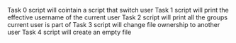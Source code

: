 Task 0 script will cointain a script that switch user
Task 1 script will print the effective username of the current user
Task 2 script will print all the groups current user is part of
Task 3 script will change file ownership to another user
Task 4 script will create an empty file
